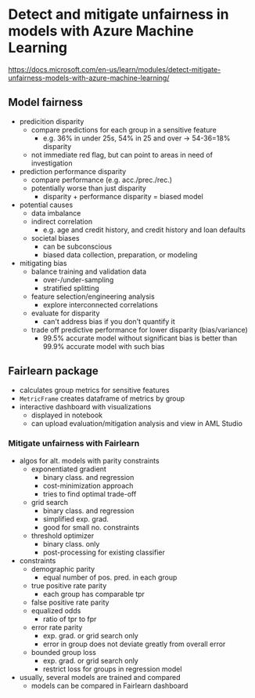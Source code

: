 # Detect and mitigate unfairness in models with Azure Machine Learning
<https://docs.microsoft.com/en-us/learn/modules/detect-mitigate-unfairness-models-with-azure-machine-learning/>

## Model fairness
- predicition disparity
  - compare predictions for each group in a sensitive feature
    - e.g. 36% in under 25s, 54% in 25 and over -> 54-36=18% disparity
  - not immediate red flag, but can point to areas in need of investigation
- prediction performance disparity
  - compare performance (e.g. acc./prec./rec.)
  - potentially worse than just disparity
    - disparity + performance disparity = biased model
- potential causes
  - data imbalance
  - indirect correlation
    - e.g. age and credit history, and credit history and loan defaults
  - societal biases
    - can be subconscious
    - biased data collection, preparation, or modeling
- mitigating bias
  - balance training and validation data
    - over-/under-sampling
    - stratified splitting
  - feature selection/engineering analysis
    - explore interconnected correlations
  - evaluate for disparity
    - can't address bias if you don't quantify it
  - trade off predictive performance for lower disparity (bias/variance)
    - 99.5% accurate model without significant bias is better than 99.9% accurate model with such bias

## Fairlearn package
- calculates group metrics for sensitive features
- `MetricFrame` creates dataframe of metrics by group
- interactive dashboard with visualizations
  - displayed in notebook
  - can upload evaluation/mitigation analysis and view in AML Studio
### Mitigate unfairness with Fairlearn
- algos for alt. models with parity constraints
  - exponentiated gradient
    - binary class. and regression
    - cost-minimization approach
    - tries to find optimal trade-off
  - grid search
    - binary class. and regression
    - simplified exp. grad.
    - good for small no. constraints
  - threshold optimizer
    - binary class. only
    - post-processing for existing classifier
- constraints
  - demographic parity
    - equal number of pos. pred. in each group
  - true positive rate parity
    - each group has comparable tpr
  - false positive rate parity
  - equalized odds
    - ratio of tpr to fpr
  - error rate parity
    - exp. grad. or grid search only
    - error in group does not deviate greatly from overall error
  - bounded group loss
    - exp. grad. or grid search only
    - restrict loss for groups in regression model
- usually, several models are trained and compared
  - models can be compared in Fairlearn dashboard